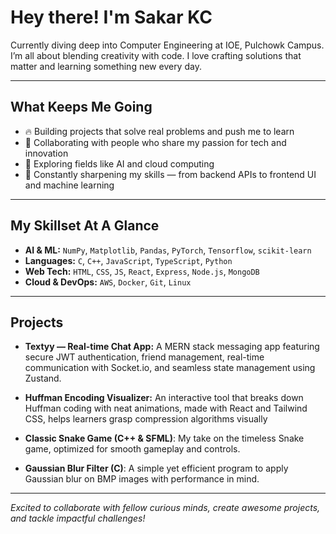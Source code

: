# Hey there! I'm Sakar KC

Currently diving deep into Computer Engineering at IOE, Pulchowk Campus. I’m all about blending creativity with code. I love crafting solutions that matter and learning something new every day.

---

## What Keeps Me Going

- 🔥 Building projects that solve real problems and push me to learn  
- 🤝 Collaborating with people who share my passion for tech and innovation  
- 🚀 Exploring fields like AI and cloud computing
- 🎯 Constantly sharpening my skills — from backend APIs to frontend UI and machine learning  

---

## My Skillset At A Glance

- **AI & ML:** `NumPy`, `Matplotlib`, `Pandas`, `PyTorch`, `Tensorflow`, `scikit-learn`
- **Languages:**  `C`, `C++`, `JavaScript`, `TypeScript`, `Python`
- **Web Tech:**  `HTML`, `CSS`, `JS`, `React`, `Express`, `Node.js`, `MongoDB`
- **Cloud & DevOps:** `AWS`, `Docker`, `Git`, `Linux`  


---

## Projects

- **Textyy — Real-time Chat App:** A MERN stack messaging app featuring secure JWT authentication, friend management, real-time communication with Socket.io, and seamless state management using Zustand.


- **Huffman Encoding Visualizer:** An interactive tool that breaks down Huffman coding with neat animations, made with React and Tailwind CSS, helps learners grasp compression algorithms visually

- **Classic Snake Game (C++ & SFML)**: My take on the timeless Snake game, optimized for smooth gameplay and controls.

- **Gaussian Blur Filter (C)**: A simple yet efficient program to apply Gaussian blur on BMP images with performance in mind.

---
_Excited to collaborate with fellow curious minds, create awesome projects, and tackle impactful challenges!_
